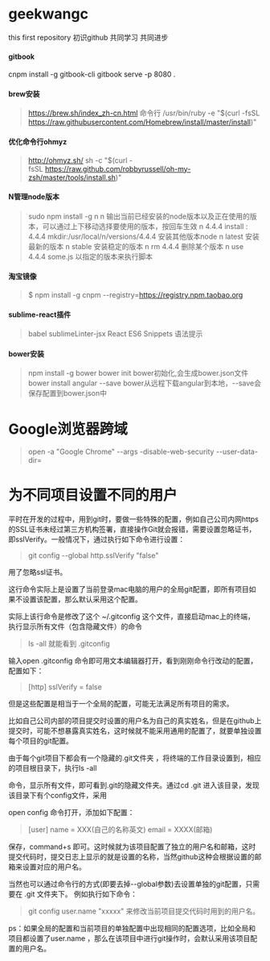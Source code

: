 geekwangc
=========

this first repository
初识github 共同学习 共同进步

#### gitbook
cnpm install -g gitbook-cli
gitbook serve -p 8080 .

#### brew安装

> https://brew.sh/index_zh-cn.html
> 命令行
> /usr/bin/ruby -e "$(curl -fsSL https://raw.githubusercontent.com/Homebrew/install/master/install)"

#### 优化命令行ohmyz

> http://ohmyz.sh/
> sh -c "$(curl -fsSL https://raw.github.com/robbyrussell/oh-my-zsh/master/tools/install.sh)"

#### N管理node版本

> sudo npm install -g n
> n   输出当前已经安装的node版本以及正在使用的版本，可以通过上下移动选择要使用的版本，按回车生效
> n 4.4.4 install : 4.4.4 mkdir:/usr/local/n/versions/4.4.4  安装其他版本node
> n latest  安装最新的版本
> n stable  安装稳定的版本
> n rm 4.4.4  删除某个版本
> n use 4.4.4 some.js  	以指定的版本来执行脚本

#### 淘宝镜像

> $ npm install -g cnpm --registry=https://registry.npm.taobao.org

#### sublime-react插件

> babel
> sublimeLinter-jsx
> React ES6 Snippets 语法提示

#### bower安装

> npm install -g bower
> bower init  bower初始化,会生成bower.json文件
> bower install angular --save  bower从远程下载angular到本地，--save会保存配置到bower.json中



# Google浏览器跨域
> open -a "Google Chrome" --args -disable-web-security --user-data-dir=

# 为不同项目设置不同的用户

平时在开发的过程中，用到git时，要做一些特殊的配置，例如自己公司内网https的SSL证书未经过第三方机构签署，直接操作Git就会报错，需要设置忽略证书，即sslVerify。一般情况下，通过执行如下命令进行设置：

> git  config  --global  http.sslVerify "false"

用了忽略ssl证书。

这行命令实际上是设置了当前登录mac电脑的用户的全局git配置，即所有项目如果不设置该配置，那么默认采用这个配置。

实际上该行命令是修改了这个 ~/.gitconfig 这个文件，直接启动mac上的终端，执行显示所有文件（包含隐藏文件）的命令

> ls -all
就能看到 .gitconfig

输入open .gitconfig 命令即可用文本编辑器打开，看到刚刚命令行改动的配置，配置如下：

> [http]
    sslVerify = false

但是这些配置是相当于一个全局的配置，可能无法满足所有项目的需求。

比如自己公司内部的项目提交时设置的用户名为自己的真实姓名，但是在github上提交时，可能不想暴露真实姓名，这时候就不能采用通用的配置了，就要单独设置每个项目的git配置。

由于每个git项目下都会有一个隐藏的.git文件夹 ，将终端的工作目录设置到，相应的项目根目录下，执行ls -all

命令，显示所有文件，即可看到.git的隐藏文件夹。通过cd .git 进入该目录，发现该目录下有个config文件，采用

open config 命令打开，添加如下配置：

> [user]
    name = XXX(自己的名称英文)
    email = XXXX(邮箱)

保存，command+s 即可。这时候就为该项目配置了独立的用户名和邮箱，这时提交代码时，提交日志上显示的就是设置的名称，当然github这种会根据设置的邮箱来设置对应的用户名。

当然也可以通过命令行的方式(即要去掉--global参数)去设置单独的git配置，只需要在 .git 文件夹下。 例如执行如下命令：

> git  config  user.name  "xxxxx"
来修改当前项目提交代码时用到的用户名。

ps：如果全局的配置和当前项目的单独配置中出现相同的配置选项，比如全局和项目都设置了user.name ，那么在该项目中进行git操作时，会默认采用该项目配置的用户名。
